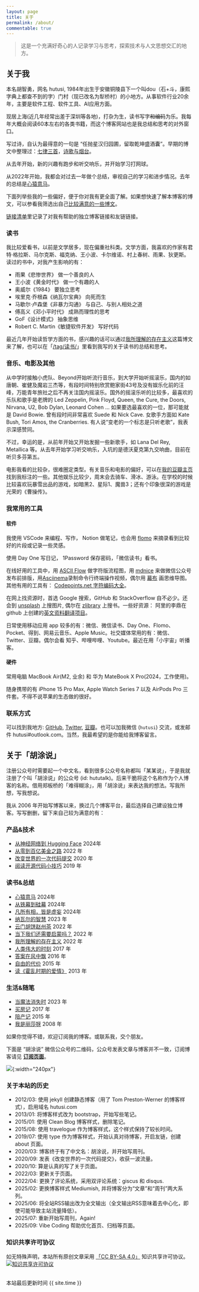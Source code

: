 ```yaml
---
layout: page
title: 关于
permalink: /about/
commentable: true
---
```


> 这是一个充满好奇心的人记录学习与思考，探索技术与人文思想交汇的地方。

## 关于我

本名胡智勇，网名 hutusi, 1984年出生于安徽铜陵县下一个叫dou（石+斗，康熙字典上都查不到的字）门村（现已改名为犁桥村）的小地方。从事软件行业20余年，主要是软件工程、软件工具、AI应用方面。

现居上海(近几年经常出差于深圳等各地)，打杂为生，读书写字~~和编码~~为乐。我每年大概会阅读60本左右的各类书籍，而这个博客网站也是我总结和思考的对外窗口。

写过诗，自认为最得意的一句是 “任抛星汉归园圃，留取乾坤盛酒囊”。早期的博文中整理过：[七律三首](/articles/three-poems-qi-lv)，[诗歌与烟台](/articles/yantai-poems)。

从去年开始，新的兴趣有跑步和听交响乐，并开始学习打网球。

从2022年开始，我都会对过去一年做个总结，审视自己的学习和进步情况。去年的总结是[心猿意马](/articles/restless-mind-2024-review)。

下面列举些我的一些偏好，便于你对我有更全面了解。如果想快速了解本博客的博文，可以参看我筛选出自己[比较满意的一些博文](#blog-product)。

[链接清单](/links/)里记录了对我有帮助的独立博客链接和友链链接。

### 读书

我比较爱看书，以前是文学居多，现在偏重社科类。文学方面，我喜欢的作家有君特·格拉斯、马尔克斯、福克纳、王小波、卡尔维诺、村上春树、雨果、狄更斯。读过的书中，对我产生影响的有：

* 雨果《悲惨世界》	做一个善良的人
* 王小波《黄金时代》	做一个有趣的人
* 奥威尔《1984》	要独立思考
* 埃里克·乔根森《纳瓦尔宝典》 向死而生
* 马歇尔·卢森堡《非暴力沟通》	与自己、与别人相处之道
* 傅高义《邓小平时代》	成熟而理性的思考
* GoF《设计模式》	抽象思维
* Robert C. Martin《敏捷软件开发》	写好代码

最近几年开始读哲学方面的书，感兴趣的话可以通过[我所理解的存在主义](/articles/understanding-of-existentialism)这篇博文来了解，也可以在「[/tag/读书/](/tag/读书/)」里看到我写的关于读书的总结和思考。

### 音乐、电影及其他

从中学时接触小虎队、Beyond开始听流行音乐，到大学开始听摇滚乐，国内的如唐朝、崔健及魔岩三杰等，有段时间特别欣赏鲍家街43号及没有娱乐化前的汪峰，万能青年旅社之后不再关注国内摇滚乐。国外的摇滚乐听的比较多，最喜欢的乐队和歌手是老牌的 Led Zeppelin, Pink Floyd, Queen, the Cure, the Doors, Nirvana, U2, Bob Dylan, Leonard Cohen ... 如果要选最喜欢的一位，那可能就是 David Bowie. 曾有段时间非常喜欢 Suede 和 Nick Cave. 女歌手方面如 Kate Bush, Tori Amos, the Cranberries. 有人说“变老的一个标志是只听老歌”，我表示深感赞同。

不过，幸运的是，从前年开始又开始发掘一些新歌手，如 Lana Del Rey, Metallica 等。从去年开始学习听交响乐，入坑的是德沃夏克第九交响曲，目前在听贝多芬第五。

电影我看的比较杂，很难圈定类型。有关音乐和电影的偏好，可以在[我的豆瓣主页](https://www.douban.com/people/hutusi/)找到我标注的一些。其他娱乐比较少，周末会去骑车、滑冰、游泳。在学校的时候比较喜欢玩暴雪出品的游戏，如暗黑2、星际1、魔兽3；还有个印象很深的游戏是光荣的《曹操传》。

### 我常用的工具 

#### 软件

我使用 VSCode 来编程、写作， Notion 做笔记，也会用 [flomo](https://flomoapp.com/register2/?MzI2MzI) 来摘录看到比较好的片段或记录一些灵感。

使用 Day One 写日记， 1Password 保存密码，「微信读书」看书。

在线好用的工具中，用 [ASCII Flow](http://asciiflow.com/) 做字符版流程图，用 [mdnice](https://mdnice.com/) 来做微信公众号发布前排版，用[Asciinema](https://asciinema.org/)录制命令行终端操作视频，偶尔用 [幕布](https://mubu.com/) 画思维导图。其他有用的工具有： [Codepoints.net 字符编码大全](https://codepoints.net/)。

在网上找资源时，首选 Google 搜索，GitHub 和 StackOverflow 自不必少。还会到 [unsplash](https://unsplash.com/) 上搜图片, 偶尔在 [zlibrary](https://b-ok.global/) 上搜书。一些好资源： 阿里的李鼎在 github 上创建的[英文资料翻译项目](https://github.com/oldratlee/translations)。

日常使用移动应用 app 较多的有：微信、微信读书、Day One、Flomo、Pocket、得到、网易云音乐、Apple Music。社交媒体常用的有：微信、Twitter、豆瓣。偶尔会看 知乎、哔哩哔哩、Youtube。最近在用「小宇宙」听播客。

#### 硬件

常用电脑 MacBook Air(M2, 业余) 和 华为 MateBook X Pro(2024，工作使用)。

随身携带的有 iPhone 15 Pro Max, Apple Watch Series 7 以及 AirPods Pro 三件套。不得不说苹果的生态做的很好。

### 联系方式

可以找到我地方: [GitHub](https://github.com/hutusi), [Twitter](https://twitter.com/hutusi), [豆瓣](https://www.douban.com/people/hutusi/)。也可以加我微信 (`hutusi`) 交流，或发邮件 hutusi#outlook.com。当然，我最希望的是你能给我博客留言。

## 关于「胡涂说」

注册公众号时需要起一个中文名，看到很多公众号名称都叫「某某说」，于是我就注册了个叫「胡涂说」的公众号 (id: hututalk)。后来干脆将这个名称作为个人博客的名称。借用郑板桥的「难得糊涂」，用「胡涂说」来表达我的想法。写我所想，写我想说。

我从 2006 年开始写博客以来，换过几个博客平台，最后选择自己建设独立博客。写写删删，留下来自己较为满意的有：

### <a id="blog-product"></a> 产品&技术

* [从神经网络到 Hugging Face](/articles/the-history-of-neural-networks) 2024年
* [从零到百亿美金之路](/articles/the-story-of-github-and-gitlab) 2022 年
* [改变世界的一次代码提交](/articles/the-greatest-git-commit) 2020 年
* [阅读开源代码小技巧](/articles/git-paging) 2019 年

### 读书&总结

* [心猿意马](/articles/restless-mind-2024-review) 2024年
* [从铁幕到硅幕](/articles/the-silicon-curtain) 2024年
* [凡所有相，皆是虚妄](/articles/awareness-2023-review) 2024年
* [纳瓦尔的智慧](/articles/naval) 2023 年
* [云门胡饼赵州茶](/articles/zen-baggage) 2022 年
* [当下我们还需要启蒙吗？](/articles/enlightenment-now) 2022 年
* [我所理解的存在主义](/articles/understanding-of-existentialism) 2022 年
* [人类伟大的时刻](/articles/decisive-moments-in-history) 2017 年
* [答案在风中飘](/articles/blowing-in-the-wind) 2016 年
* [自由的代价](/articles/rms) 2015 年
* [读《霍乱时期的爱情》](/articles/love-in-the-time-of-cholera) 2013 年

### 生活&随笔

* [当魔法消失时](/articles/nostalgia) 2023 年
* [买房记](/articles/buying-property) 2017 年
* [陪产记](/articles/paternity) 2015 年
* [我是丽莎呀](/articles/i-am-lisa) 2008 年

如果你觉得不错，欢迎订阅我的博客。或联系我，交个朋友。

下面是 “胡涂说” 微信公众号的二维码，公众号发表文章与博客并不一致，订阅博客请见 **[订阅页面](/subscription)**。

![]({{site.images_baseurl}}/site/qrcode_for_hututalk_8cm.jpg?w=1280){:width="240px"}


### 关于本站的历史

* 2012/03: 使用 jekyll 创建静态博客（用了 Tom Preston-Werner 的博客样式），启用域名 hutusi.com
* 2013/01: 将博客样式改为 bootstrap，开始写些笔记。
* 2015/01: 使用 Clean Blog 博客样式，删除笔记。
* 2015/08: 使用 travelogue 作为博客样式，这个样式保持了较长时间。
* 2019/07: 使用 type 作为博客样式，开始认真对待博客，开启友链，创建 about 页面。
* 2020/03: 博客终于有了中文名：胡涂说，并开始写周刊。
* 2020/09: 发表《改变世界的一次代码提交》，收获一波流量。
* 2020/10: 算是认真的写了关于页面。
* 2022/03: 更新关于页面。
* 2022/04: 更换了评论系统，采用双评论系统：giscus 和 disqus.
* 2025/02: 更换博客样式 Mediumish, 并将博客分为“文章”和“周刊”两大系列。
* 2025/06: 将全站RSS输出改为全文输出（全文输出RSS意味着去中心化，即使可能导致主站流量降低）。
* 2025/07: 重新开始写周刊，Again!
* 2025/09: Vibe Coding 帮助优化首页、归档等页面。

### 知识共享许可协议

如无特殊声明，本站所有原创文章采用 <a rel="license" href="http://creativecommons.org/licenses/by-sa/4.0/deed.zh">「CC BY-SA 4.0」</a > 知识共享许可协议。 <a rel="license" href="http://creativecommons.org/licenses/by-sa/4.0/"><img alt="知识共享许可协议" style="border-width:0" src="https://i.creativecommons.org/l/by-sa/4.0/88x31.png" /></a>

<br />

<div>
<span class="footnotes"> 本站最后更新时间 {{ site.time }}</span>
</div>
